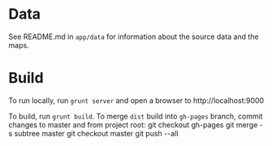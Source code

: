 
# Data

See README.md in `app/data` for information about the source data and the maps.

# Build

To run locally, run `grunt server` and open a browser to http://localhost:9000

To build, run `grunt build`. To merge `dist` build into `gh-pages` branch, commit changes to master and from project root:
    git checkout gh-pages
    git merge -s subtree master
    git checkout master
    git push --all